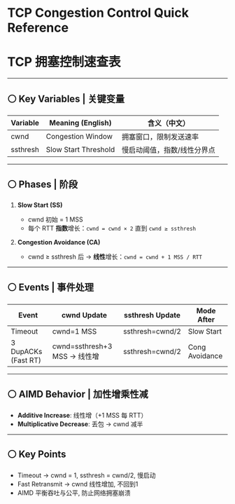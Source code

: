 # TCP Congestion Control Quick Reference  
# TCP 拥塞控制速查表

---

## ⚪ Key Variables | 关键变量
| Variable   | Meaning (English)          | 含义（中文）               |
|------------|----------------------------|----------------------------|
| cwnd       | Congestion Window           | 拥塞窗口，限制发送速率      |
| ssthresh   | Slow Start Threshold        | 慢启动阈值，指数/线性分界点 |

---

## ⚪ Phases | 阶段
1. **Slow Start (SS)**  
   - cwnd 初始 = 1 MSS  
   - 每个 RTT **指数**增长：`cwnd = cwnd × 2` 直到 `cwnd ≥ ssthresh`

2. **Congestion Avoidance (CA)**  
   - cwnd ≥ ssthresh 后 → **线性**增长：`cwnd = cwnd + 1 MSS / RTT`

---

## ⚪ Events | 事件处理
| Event             | cwnd Update                     | ssthresh Update       | Mode After     |
|-------------------|----------------------------------|-----------------------|----------------|
| Timeout            | cwnd=1 MSS                      | ssthresh=cwnd/2        | Slow Start      |
| 3 DupACKs (Fast RT)| cwnd=ssthresh+3 MSS → 线性增      | ssthresh=cwnd/2        | Cong Avoidance  |

---

## ⚪ AIMD Behavior | 加性增乘性减
- **Additive Increase**: 线性增（+1 MSS 每 RTT）  
- **Multiplicative Decrease**: 丢包 → cwnd 减半  

---

## ⚪ Key Points 
- Timeout → cwnd = 1, ssthresh = cwnd/2, 慢启动
- Fast Retransmit → cwnd 线性增加, 不回到1
- AIMD 平衡吞吐与公平, 防止网络拥塞崩溃
